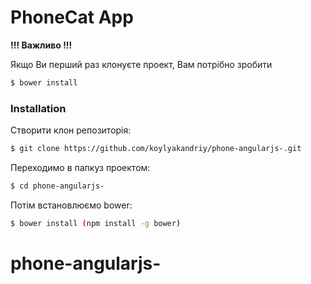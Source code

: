 # PhoneCat App

**!!! Важливо !!!**

Якщо Ви перший раз клонуєте проект, Вам потрібно зробити
```sh
$ bower install
```

### Installation

Створити клон репозиторія:

```sh
$ git clone https://github.com/koylyakandriy/phone-angularjs-.git
```
Переходимо в папкуз проектом:
```sh
$ cd phone-angularjs-
```
Потім встановлюємо bower:
```sh
$ bower install (npm install -g bower)
```

# phone-angularjs-
